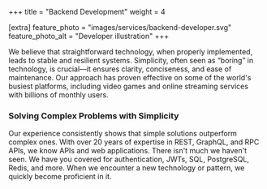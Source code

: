 +++
title = "Backend Development"
weight = 4

[extra]
feature_photo = "images/services/backend-developer.svg"
feature_photo_alt = "Developer illustration"
+++

We believe that straightforward technology, when properly implemented, leads to stable and resilient systems. Simplicity, often seen as “boring” in technology, is crucial—it ensures clarity, conciseness, and ease of maintenance. Our approach has proven effective on some of the world's busiest platforms, including video games and online streaming services with billions of monthly users.

### Solving Complex Problems with Simplicity

Our experience consistently shows that simple solutions outperform complex ones. With over 20 years of expertise in REST, GraphQL, and RPC APIs, we know APIs and web applications. There isn't much we haven't seen. We have you covered for authentication, JWTs, SQL, PostgreSQL, Redis, and more. When we encounter a new technology or pattern, we quickly become proficient in it.